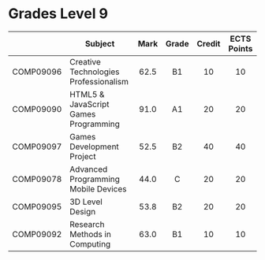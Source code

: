 # Grades Level 9

| | Subject | Mark | Grade | Credit | ECTS Points |
| :--: | --- | :--: | :--: | :--: | :--: |
| COMP09096 | Creative Technologies Professionalism | 62.5 | B1 | 10 | 10 |
| COMP09090 | HTML5 & JavaScript Games Programming | 91.0 | A1 | 20 | 20 |
| COMP09097 | Games Development Project | 52.5 | B2 | 40 | 40 |
| COMP09078 | Advanced Programming Mobile Devices | 44.0 | C | 20 | 20 |
| COMP09095  | 3D Level Design | 53.8 | B2 | 20 | 20 |
| COMP09092 | Research Methods in Computing | 63.0 | B1 | 10 | 10 |